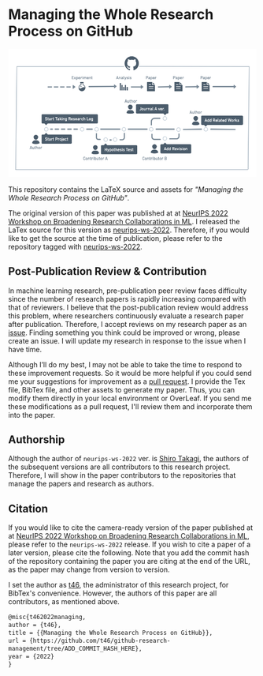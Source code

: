 # Managing the Whole Research Process on GitHub
![image info](./figs/GitHubResearchManagement.png)

This repository contains the LaTeX source and assets for *"Managing the Whole Research Process on GitHub"*.

The original version of this paper was published at at [NeurIPS 2022 Workshop on Broadening Research Collaborations in ML](https://sites.google.com/view/broadening-collaboration-in-ml/). I released the LaTex source for this version as [neurips-ws-2022](https://github.com/t46/github-research-management/releases/tag/neurips-ws-2022). Therefore, if you would like to get the source at the time of publication, please refer to the repository tagged with [neurips-ws-2022](https://github.com/t46/github-research-management/tree/neurips-ws-2022).

## Post-Publication Review & Contribution
In machine learning research, pre-publication peer review faces difficulty since the number of research papers is rapidly increasing compared with that of reviewers. I believe that the post-publication review would address this problem, where researchers continuously evaluate a research paper after publication. Therefore, I accept reviews on my research paper as an [issue](https://github.com/t46/github-research-management/issues). Finding something you think could be improved or wrong, please create an issue. I will update my research in response to the issue when I have time.

Although I’ll do my best, I may not be able to take the time to respond to these improvement requests. So it would be more helpful if you could send me your suggestions for improvement as a [pull request](https://github.com/t46/github-research-management/pulls). I provide the Tex file, BibTex file, and other assets to generate my paper. Thus, you can modify them directly in your local environment or OverLeaf. If you send me these modifications as a pull request, I'll review them and incorporate them into the paper.

## Authorship
Although the author of `neurips-ws-2022` ver. is [Shiro Takagi](https://t46.github.io/), the authors of the subsequent versions are all contributors to this research project. Therefore, I will show in the paper contributors to the repositories that manage the papers and research as authors.

## Citation
If you would like to cite the camera-ready version of the paper published at at [NeurIPS 2022 Workshop on Broadening Research Collaborations in ML](https://sites.google.com/view/broadening-collaboration-in-ml/), please refer to the `neurips-ws-2022` release. If you wish to cite a paper of a later version, please cite the following. Note that you add the commit hash of the repository containing the paper you are citing at the end of the URL, as the paper may change from version to version. 

I set the author as [t46](https://github.com/t46), the administrator of this research project, for BibTex's convenience. However, the authors of this paper are all contributors, as mentioned above.
```
@misc{t462022managing,
author = {t46},
title = {{Managing the Whole Research Process on GitHub}},
url = {https://github.com/t46/github-research-management/tree/ADD_COMMIT_HASH_HERE},
year = {2022}
}
```